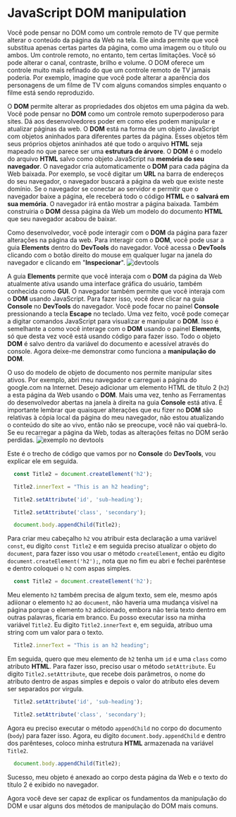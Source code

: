 # JavaScript DOM manipulation
Você pode pensar no DOM como um controle remoto de TV que permite alterar o conteúdo da página da Web na tela. Ele ainda permite que você substitua apenas certas partes da página, como uma imagem ou o título ou ambos. Um controle remoto, no entanto, tem certas limitações. Você só pode alterar o canal, contraste, brilho e volume. O DOM oferece um controle muito mais refinado do que um controle remoto de TV jamais poderia. Por exemplo, imagine que você pode alterar a aparência dos personagens de um filme de TV com alguns comandos simples enquanto o filme está sendo reproduzido.

O **DOM** permite alterar as propriedades dos objetos em uma página da web. Você pode pensar no **DOM** como um controle remoto superpoderoso para sites. Dá aos desenvolvedores poder em como eles podem manipular e atualizar páginas da web. O **DOM** está na forma de um objeto JavaScript com objetos aninhados para diferentes partes da página. Esses objetos têm seus próprios objetos aninhados até que todo o arquivo **HTML** seja mapeado no que parece ser uma **estrutura de árvore**. O **DOM** é o modelo do arquivo **HTML** salvo como objeto JavaScript na **memória do seu navegador**. O navegador cria automaticamente o **DOM** para cada página da Web baixada. Por exemplo, se você digitar um **URL** na barra de endereços do seu navegador, o navegador buscará a página da web que existe neste domínio. Se o navegador se conectar ao servidor e permitir que o navegador baixe a página, ele receberá todo o código **HTML** e o **salvará em sua memória**. O navegador irá então mostrar a página baixada. Também construiria o **DOM** dessa página da Web um modelo do documento **HTML** que seu navegador acabou de baixar.

Como desenvolvedor, você pode interagir com o **DOM** da página para fazer alterações na página da web. Para interagir com o **DOM**, você pode usar a guia **Elements** dentro do **DevTools** do navegador. Você acessa o **DevTools** clicando com o botão direito do mouse em qualquer lugar na janela do navegador e clicando em "**Inspecionar**".
![devtools](https://i.ibb.co/zJSh6fc/Screen-Shot-2022-10-23-at-11-27-07.png)

A guia **Elements** permite que você interaja com o **DOM** da página da Web atualmente ativa usando uma interface gráfica do usuário, também conhecida como **GUI**. O navegador também permite que você interaja com o **DOM** usando JavaScript. Para fazer isso, você deve clicar na guia **Console** no **DevTools** do navegador. Você pode focar no painel **Console** pressionando a tecla **Escape** no teclado. Uma vez feito, você pode começar a digitar comandos JavaScript para visualizar e manipular o **DOM**. Isso é semelhante a como você interage com o **DOM** usando o painel **Elements**, só que desta vez você está usando código para fazer isso. Todo o objeto **DOM** é salvo dentro da variável do documento e acessível através do console. Agora deixe-me demonstrar como funciona a **manipulação do DOM**.

O uso do modelo de objeto de documento nos permite manipular sites ativos. Por exemplo, abri meu navegador e carreguei a página do google.com na Internet. Desejo adicionar um elemento HTML de título 2 (`h2`) a esta página da Web usando o **DOM**. Mais uma vez, tenho as Ferramentas do desenvolvedor abertas na janela à direita na guia **Console** está ativa. É importante lembrar que quaisquer alterações que eu fizer no **DOM** são relativas à cópia local da página do meu navegador, não estou atualizando o conteúdo do site ao vivo, então não se preocupe, você não vai quebrá-lo. Se eu recarregar a página da Web, todas as alterações feitas no DOM serão perdidas.
![exemplo no devtools](https://i.ibb.co/KDFQ8mk/Screen-Shot-2022-10-23-at-11-35-24.png)

Este é o trecho de código que vamos por no **Console** do **DevTools**, vou explicar ele em seguida. 
```js
  const Title2 = document.createElement('h2');

  Title2.innerText = "This is an h2 heading";

  Title2.setAttribute('id', 'sub-heading');

  Title2.setAttribute('class', 'secondary');

  document.body.appendChild(Title2);
```

Para criar meu cabeçalho `h2` vou atribuir esta declaração a uma variável `const`, eu digito `const Title2` e em seguida preciso atualizar o objeto do `document`, para fazer isso vou usar o método `createElement`, entāo eu digito `document.createElement('h2');`, nota que no fim eu abri e fechei parêntese e dentro coloquei o `h2` com aspas simples.
```js
  const Title2 = document.createElement('h2');
```

Meu elemento `h2` também precisa de algum texto, sem ele, mesmo após adiionar o elemento `h2` ao `document`, não haveria uma mudança visível na página porque o elemento `h2` adicionado, embora não teria texto dentro em outras palavras, ficaria em branco. Eu posso executar isso na minha variável `Title2`. Eu digito `Title2.innerText` e, em seguida, atribuo uma string com um valor para o texto.
```js
  Title2.innerText = "This is an h2 heading";
```

Em seguida, quero que meu elemento de `h2` tenha um `id` e uma `class` como atributo **HTML**. Para fazer isso, preciso usar o método `setAttribute`. Eu digito `Title2.setAttribute`, que recebe dois parâmetros, o nome do atributo dentro de aspas simples e depois o valor do atributo eles devem ser separados por virgula.
```js
  Title2.setAttribute('id', 'sub-heading');

  Title2.setAttribute('class', 'secondary');
```

Agora eu preciso executar o método `appendChild` no corpo do documento (`body`) para fazer isso. Agora, eu digito `document.body.appendChild` e dentro dos parênteses, coloco minha estrutura **HTML** armazenada na variável `Title2`. 
```js
  document.body.appendChild(Title2);
```

Sucesso, meu objeto é anexado ao corpo desta página da Web e o texto do título 2 é exibido no navegador.

Agora você deve ser capaz de explicar os fundamentos da manipulação do DOM e usar alguns dos métodos de manipulação do DOM mais comuns.